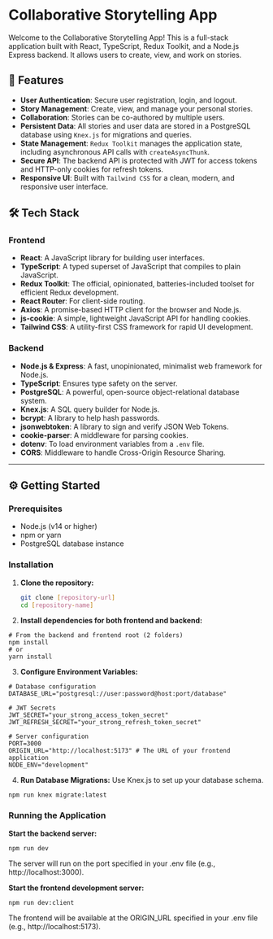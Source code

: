 # Collaborative Storytelling App

Welcome to the Collaborative Storytelling App! This is a full-stack application built with React, TypeScript, Redux Toolkit, and a Node.js Express backend. It allows users to create, view, and work on stories.

## 🚀 Features
- **User Authentication**: Secure user registration, login, and logout.
- **Story Management**: Create, view, and manage your personal stories.
- **Collaboration**: Stories can be co-authored by multiple users.
- **Persistent Data**: All stories and user data are stored in a PostgreSQL database using `Knex.js` for migrations and queries.
- **State Management**: `Redux Toolkit` manages the application state, including asynchronous API calls with `createAsyncThunk`.
- **Secure API**: The backend API is protected with JWT for access tokens and HTTP-only cookies for refresh tokens.
- **Responsive UI**: Built with `Tailwind CSS` for a clean, modern, and responsive user interface.

## 🛠️ Tech Stack

### Frontend
- **React**: A JavaScript library for building user interfaces.
- **TypeScript**: A typed superset of JavaScript that compiles to plain JavaScript.
- **Redux Toolkit**: The official, opinionated, batteries-included toolset for efficient Redux development.
- **React Router**: For client-side routing.
- **Axios**: A promise-based HTTP client for the browser and Node.js.
- **js-cookie**: A simple, lightweight JavaScript API for handling cookies.
- **Tailwind CSS**: A utility-first CSS framework for rapid UI development.

### Backend
- **Node.js & Express**: A fast, unopinionated, minimalist web framework for Node.js.
- **TypeScript**: Ensures type safety on the server.
- **PostgreSQL**: A powerful, open-source object-relational database system.
- **Knex.js**: A SQL query builder for Node.js.
- **bcrypt**: A library to help hash passwords.
- **jsonwebtoken**: A library to sign and verify JSON Web Tokens.
- **cookie-parser**: A middleware for parsing cookies.
- **dotenv**: To load environment variables from a `.env` file.
- **CORS**: Middleware to handle Cross-Origin Resource Sharing.

---

## ⚙️ Getting Started

### Prerequisites
- Node.js (v14 or higher)
- npm or yarn
- PostgreSQL database instance

### Installation
1. **Clone the repository:**
   ```bash
   git clone [repository-url]
   cd [repository-name]
   ```

2. **Install dependencies for both frontend and backend:**
```
# From the backend and frontend root (2 folders)
npm install
# or
yarn install
```
3. **Configure Environment Variables:**
```
# Database configuration
DATABASE_URL="postgresql://user:password@host:port/database"

# JWT Secrets
JWT_SECRET="your_strong_access_token_secret"
JWT_REFRESH_SECRET="your_strong_refresh_token_secret"

# Server configuration
PORT=3000
ORIGIN_URL="http://localhost:5173" # The URL of your frontend application
NODE_ENV="development"
```

4. **Run Database Migrations:**
Use Knex.js to set up your database schema.
```
npm run knex migrate:latest
```

### Running the Application 
**Start the backend server:**
```
npm run dev
```
The server will run on the port specified in your .env file (e.g., http://localhost:3000).

**Start the frontend development server:**
```
npm run dev:client
```
The frontend will be available at the ORIGIN_URL specified in your .env file (e.g., http://localhost:5173).
